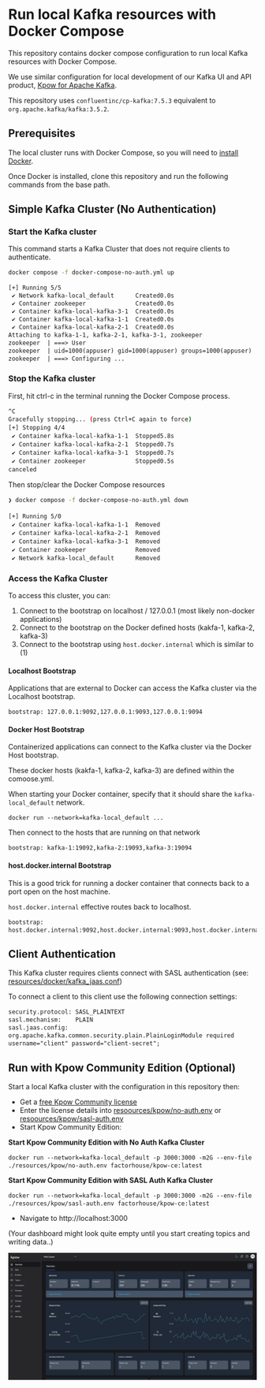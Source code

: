 # Run local Kafka resources with Docker Compose

This repository contains docker compose configuration to run local Kafka resources with Docker Compose.

We use similar configuration for local development of our Kafka UI and API product, [Kpow for Apache Kafka](https://factorhouse.io/kpow).

This repository uses `confluentinc/cp-kafka:7.5.3` equivalent to `org.apache.kafka/kafka:3.5.2`.

## Prerequisites

The local cluster runs with Docker Compose, so you will need to [install Docker](https://www.docker.com/).

Once Docker is installed, clone this repository and run the following commands from the base path.

## Simple Kafka Cluster (No Authentication)

### Start the Kafka cluster

This command starts a Kafka Cluster that does not require clients to authenticate.

```bash
docker compose -f docker-compose-no-auth.yml up
```

```
[+] Running 5/5
 ✔ Network kafka-local_default      Created0.0s
 ✔ Container zookeeper              Created0.0s
 ✔ Container kafka-local-kafka-3-1  Created0.0s
 ✔ Container kafka-local-kafka-1-1  Created0.0s
 ✔ Container kafka-local-kafka-2-1  Created0.0s
Attaching to kafka-1-1, kafka-2-1, kafka-3-1, zookeeper
zookeeper  | ===> User
zookeeper  | uid=1000(appuser) gid=1000(appuser) groups=1000(appuser)
zookeeper  | ===> Configuring ...
```

### Stop the Kafka cluster

First, hit ctrl-c in the terminal running the Docker Compose process.

```bash
^C
Gracefully stopping... (press Ctrl+C again to force)
[+] Stopping 4/4
 ✔ Container kafka-local-kafka-1-1  Stopped5.8s
 ✔ Container kafka-local-kafka-2-1  Stopped0.7s
 ✔ Container kafka-local-kafka-3-1  Stopped0.7s
 ✔ Container zookeeper              Stopped0.5s
canceled
```

Then stop/clear the Docker Compose resources

```bash
❯ docker compose -f docker-compose-no-auth.yml down

[+] Running 5/0
 ✔ Container kafka-local-kafka-1-1  Removed                                                                                                                                                                    0.0s
 ✔ Container kafka-local-kafka-2-1  Removed                                                                                                                                                                    0.0s
 ✔ Container kafka-local-kafka-3-1  Removed                                                                                                                                                                    0.0s
 ✔ Container zookeeper              Removed                                                                                                                                                                    0.0s
 ✔ Network kafka-local_default      Removed
```
 
### Access the Kafka Cluster

To access this cluster, you can:

1. Connect to the bootstrap on localhost / 127.0.0.1 (most likely non-docker applications)
2. Connect to the bootstrap on the Docker defined hosts (kakfa-1, kafka-2, kafka-3)
3. Connect to the bootstrap using `host.docker.internal` which is similar to (1)

#### Localhost Bootstrap

Applications that are external to Docker can access the Kafka cluster via the Localhost bootstrap.

```
bootstrap: 127.0.0.1:9092,127.0.0.1:9093,127.0.0.1:9094
```

#### Docker Host Bootstrap

Containerized applications can connect to the Kafka cluster via the Docker Host bootstrap.

These docker hosts (kakfa-1, kafka-2, kafka-3) are defined within the comoose.yml.

When starting your Docker container, specify that it should share the `kafka-local_default` network.
 
```
docker run --network=kafka-local_default ...
```

Then connect to the hosts that are running on that network

```
bootstrap: kafka-1:19092,kafka-2:19093,kafka-3:19094 
```

#### host.docker.internal Bootstrap

This is a good trick for running a docker container that connects back to a port open on the host machine.

`host.docker.internal` effective routes back to localhost.

```
bootstrap: host.docker.internal:9092,host.docker.internal:9093,host.docker.internal:9094 
```

## Client Authentication

This Kafka cluster requires clients connect with SASL authentication (see: [resources/docker/kafka_jaas.conf](resources/docker/kafka_jaas.conf))

To connect a client to this client use the following connection settings:

```
security.protocol: SASL_PLAINTEXT
sasl.mechanism:    PLAIN
sasl.jaas.config:  org.apache.kafka.common.security.plain.PlainLoginModule required username="client" password="client-secret";
```

## Run with Kpow Community Edition (Optional)

Start a local Kafka cluster with the configuration in this repository then:

* Get a [free Kpow Community license](https://factorhouse.io/kpow/community/)
* Enter the license details into [resoources/kpow/no-auth.env](resources/kpow/not-auth.env) or [resoources/kpow/sasl-auth.env](resources/kpow/sasl-auth.env)
* Start Kpow Community Edition:

**Start Kpow Community Edition with No Auth Kafka Cluster**

```
docker run --network=kafka-local_default -p 3000:3000 -m2G --env-file ./resources/kpow/no-auth.env factorhouse/kpow-ce:latest
```

**Start Kpow Community Edition with SASL Auth Kafka Cluster**

```
docker run --network=kafka-local_default -p 3000:3000 -m2G --env-file ./resources/kpow/sasl-auth.env factorhouse/kpow-ce:latest
```

* Navigate to http://localhost:3000

(Your dashboard might look quite empty until you start creating topics and writing data..)

![Kpow UI](/resources/img/kpow-overview.png)
